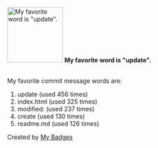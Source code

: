 <img src="https://my-badges.github.io/my-badges/favorite-word.png" alt="My favorite word is &quot;update&quot;." title="My favorite word is &quot;update&quot;." width="128">
<strong>My favorite word is &quot;update&quot;.</strong>
<br><br>

My favorite commit message words are:

1. update (used 456 times)
2. index.html (used 325 times)
3. modified: (used 237 times)
4. create (used 130 times)
5. readme.md (used 126 times)


Created by <a href="https://github.com/my-badges/my-badges">My Badges</a>